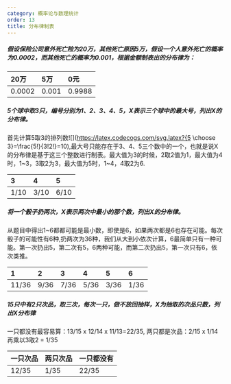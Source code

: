 ```yaml
---
category: 概率论与数理统计
order: 13
title: 分布律制表
---
```


##### 假设保险公司意外死亡险为20万，其他死亡原因5万，假设一个人意外死亡的概率为0.0002，而其他死亡的概率为0.001，根据金额制表出的分布律为：

| 20万   | 5万   | 0元    |
| :----- | :---- | :----- |
| 0.0002 | 0.001 | 0.9988 |

##### 5个球中取3只，编号分别为1、2、3、4、5，X表示三个球中的最大号，列出X的分布律。

首先计算5取3的排列数![](https://latex.codecogs.com/svg.latex?{5 \choose 3}=\frac{5!}{3!2!}=10),最大号只能存在于3、4、5三个数中的一个，也就是说X的分布律是基于这三个整数进行制表。最大值为3的时候，2取2值为1，最大值为4时，1~3，3取2为3，最大值为5时，1~4，4取2为6.

| 3    | 4    | 5    |
| :--- | :--- | :--- |
| 1/10 | 3/10 | 6/10 |

##### 将一个骰子扔两次，X表示两次中最小的那个数，列出X的分布律。

从题目中得出1~6都都可能是最小数，即使是6，如果两次都是6也存在可能。每次骰子的可能性有6种,扔两次为36种，我们从大到小依次计算，6最简单只有一种可能。第一次扔出5，第二次有5，6两种可能，而第二次扔出5，第一次只有6，依次类推。

| 1     | 2    | 3    | 4    | 5    | 6    |
| :---- | :--- | :--- | :--- | :--- | :--- |
| 11/36 | 9/36 | 7/36 | 5/36 | 3/36 | 1/36 |

##### 15只中有2只次品，取三次，每次一只，做不放回抽样，X为抽取的次品只数，列出X分布律

一只都没有最容易算：13/15 x 12/14 x 11/13=22/35,
两只都是次品：2/15 x 1/14 再乘以3取2 = 1/35

| 一只次品 | 两只次品 | 一只都没有 |
| :------- | :------- | :--------- |
| 12/35    | 1/35     | 22/35      |